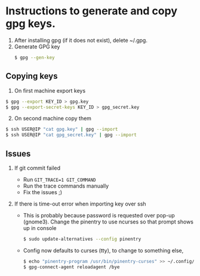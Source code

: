 
# Instructions to generate and copy gpg keys.

1. After installing gpg (if it does not exist), delete ~/.gpg.
2. Generate GPG key
    ```sh
    $ gpg --gen-key
    ```

## Copying keys

1. On first machine export keys

```sh
$ gpg --export KEY_ID > gpg.key
$ gpg --export-secret-keys KEY_ID > gpg_secret.key
```

2. On second machine copy them

```sh
$ ssh USER@IP "cat gpg.key" | gpg --import
$ ssh USER@IP "cat gpg_secret.key" | gpg --import
```

## Issues

1. If git commit failed
    * Run `GIT_TRACE=1 GIT_COMMAND`
    * Run the trace commands manually
    * Fix the issues ;)

2. If there is time-out error when importing key over ssh
    * This is probably because password is requested over pop-up (gnome3).
    Change the pinentry to use ncurses so that prompt shows up in console
        ```sh
        $ sudo update-alternatives --config pinentry
        ```
    * Config now defaults to curses (tty), to change to something else,
        ```sh
        $ echo "pinentry-program /usr/bin/pinentry-curses" >> ~/.config/gnupg/gpg-agent.conf
        $ gpg-connect-agent reloadagent /bye
        ```

